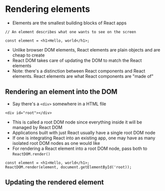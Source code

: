 # Rendering elements

- Elements are the smallest building blocks of React apps

```
// An element describes what one wants to see on the screen

const element = <h1>Hello, world</h1>;
```

- Unlike browser DOM elements, React elements are plain objects and are cheap to create
- React DOM takes care of updating the DOM to match the React elements
- Note: there's a distinction between React components and React elements. React elements are what React components are "made of"

## Rendering an element into the DOM

- Say there's a `<div>` somewhere in a HTML file

`<div id="root"></div>`

- This is called a root DOM node since everything inside it will be managed by React DOM
- Applications built with just React usually have a single root DOM node
- If one is integrating React into an existing app, one may have as many isolated root DOM nodes as one would like
- For rendering a React element into a root DOM node, pass both to `ReactDOM.render()`

```
const element = <h1>Hello, world</h1>;
ReactDOM.render(element, document.getElementById('root));
```

## Updating the rendered element